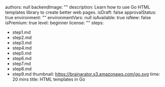 authors: null
backendImage: ""
description: Learn how to use Go HTML templates library to create better web pages.
isDraft: false
approvalStatus: true
environment: ""
environmentVars: null
isAvailable: true
isNew: false
isPremium: true
level: beginner
license: ""
steps:
- step1.md
- step2.md
- step3.md
- step4.md
- step5.md
- step6.md
- step7.md
- step8.md
- step9.md
thumbnail: https://brainarator.s3.amazonaws.com/go.svg
time: 20 mins
title: HTML templates in Go
